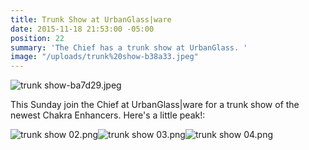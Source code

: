 ```yaml
---
title: Trunk Show at UrbanGlass|ware
date: 2015-11-18 21:53:00 -05:00
position: 22
summary: 'The Chief has a trunk show at UrbanGlass. '
image: "/uploads/trunk%20show-b38a33.jpeg"
---
```


![trunk show-ba7d29.jpeg](/uploads/trunk%20show-ba7d29.jpeg)

This Sunday join the Chief at UrbanGlass|ware for a trunk show of the newest Chakra Enhancers. Here's a little peak!:

![trunk show 02.png](/uploads/trunk%20show%2002.png)![trunk show 03.png](/uploads/trunk%20show%2003.png)![trunk show 04.png](/uploads/trunk%20show%2004.png)